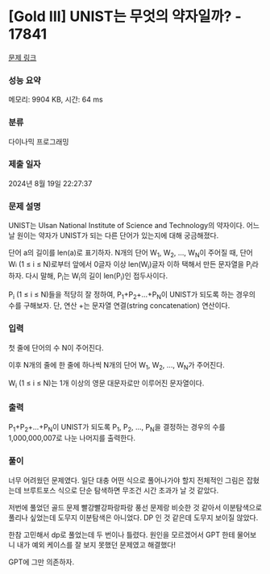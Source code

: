 # [Gold III] UNIST는 무엇의 약자일까? - 17841 

[문제 링크](https://www.acmicpc.net/problem/17841) 

### 성능 요약

메모리: 9904 KB, 시간: 64 ms

### 분류

다이나믹 프로그래밍

### 제출 일자

2024년 8월 19일 22:27:37

### 문제 설명

<p>UNIST는 Ulsan National Institute of Science and Technology의 약자이다. 어느 날 원이는 약자가 UNIST가 되는 다른 단어가 있는지에 대해 궁금해졌다.</p>

<p>단어 a의 길이를 len(a)로 표기하자. N개의 단어 W<sub>1</sub>, W<sub>2</sub>, ..., W<sub>N</sub>이 주어질 때, 단어 W<span style="font-size: 10.8333px;">i</span> (1 ≤ i ≤ N)로부터 앞에서 0글자 이상 len(W<sub>i</sub>)글자 이하 택해서 만든 문자열을 P<sub>i</sub>라 하자. 다시 말해, P<sub>i</sub>는 W<sub>i</sub>의 길이 len(P<sub>i</sub>)인 접두사이다.</p>

<p>P<sub>i</sub> (1 ≤ i ≤ N)들을 적당히 잘 정하여, P<sub>1</sub>+P<sub>2</sub>+...+P<sub>N</sub>이 UNIST가 되도록 하는 경우의 수를 구해보자. 단, 연산 +는 문자열 연결(string concatenation) 연산이다.</p>

### 입력 

 <p>첫 줄에 단어의 수 N이 주어진다.</p>

<p>이후 N개의 줄에 한 줄에 하나씩 N개의 단어 W<sub>1</sub>, W<sub>2</sub>, ..., W<sub>N</sub>가 주어진다.</p>

<p>W<sub>i</sub> (1 ≤ i ≤ N)는 1개 이상의 영문 대문자로만 이루어진 문자열이다.</p>

### 출력 

 <p>P<sub>1</sub>+P<sub>2</sub>+...+P<sub>N</sub>이 UNIST가 되도록 P<sub>1</sub>, P<sub>2</sub>, ..., P<sub>N</sub>을 결정하는 경우의 수를 1,000,000,007로 나눈 나머지를 출력한다.</p>

 ### 풀이 

 <p>너무 어려웠던 문제였다. 일단 대충 어떤 식으로 풀어나가야 할지 전체적인 그림은 잡혔는데 브루트포스 식으로 단순 탐색하면 무조건 시간 초과가 날 것 같았다. 

저번에 풀었던 골드 문제 빨강빨강파랑파랑 풍선 문제랑 비슷한 것 같아서 이분탐색으로 풀리나 싶었는데 도무지 이분탐색은 아니었다. DP 인 것 같은데 도무지 보이질 않았다.

한참 고민해서 dp로 풀었는데 두 번이나 틀렸다. 원인을 모르겠어서 GPT 한테 물어보니 내가 예외 케이스를 잘 보지 못했던 문제였고 해결했다! 

GPT에 그만 의존하자.</p>

